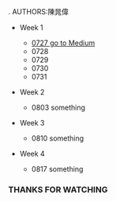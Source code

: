 <Note>. 
  AUTHORS:陳晁偉
  * Week 1
    * [0727 go to Medium](https://medium.com/@tw_kaka/0727-%E4%B8%8A%E8%AA%B2%E7%AD%86%E8%A8%98-git-github-c2842f700555)
    * 0728
    * 0729
    * 0730
    * 0731
  * Week 2
    * 0803
      something
    
  * Week 3
    * 0810
      something
    
  * Week 4
    * 0817
      something
    
### THANKS FOR WATCHING 
 
